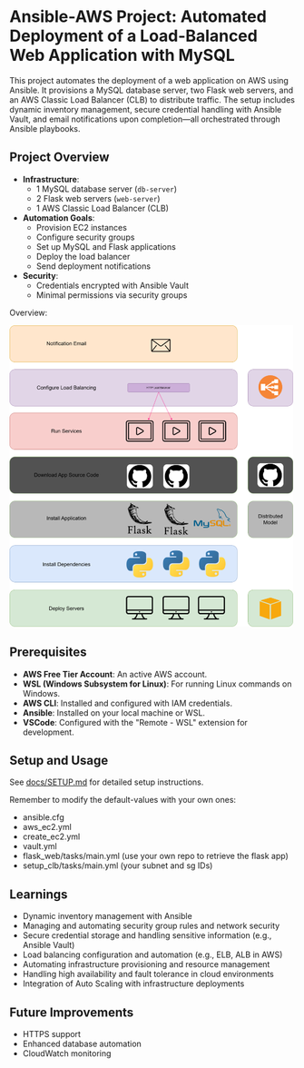 # Ansible-AWS Project: Automated Deployment of a Load-Balanced Web Application with MySQL

This project automates the deployment of a web application on AWS using Ansible. It provisions a MySQL database server, two Flask web servers, and an AWS Classic Load Balancer (CLB) to distribute traffic. The setup includes dynamic inventory management, secure credential handling with Ansible Vault, and email notifications upon completion—all orchestrated through Ansible playbooks.

## Project Overview

- **Infrastructure**:
  - 1 MySQL database server (`db-server`)
  - 2 Flask web servers (`web-server`)
  - 1 AWS Classic Load Balancer (CLB)
- **Automation Goals**:
  - Provision EC2 instances
  - Configure security groups
  - Set up MySQL and Flask applications
  - Deploy the load balancer
  - Send deployment notifications
- **Security**:
  - Credentials encrypted with Ansible Vault
  - Minimal permissions via security groups

Overview:

<img src="docs/images/project-overview.png" alt="Project Architecture" width="500">
  
## Prerequisites

- **AWS Free Tier Account**: An active AWS account.
- **WSL (Windows Subsystem for Linux)**: For running Linux commands on Windows.
- **AWS CLI**: Installed and configured with IAM credentials.
- **Ansible**: Installed on your local machine or WSL.
- **VSCode**: Configured with the "Remote - WSL" extension for development.

## Setup and Usage

See [docs/SETUP.md](docs/SETUP.md) for detailed setup instructions.

Remember to modify the default-values with your own ones:
  - ansible.cfg
  - aws_ec2.yml
  - create_ec2.yml
  - vault.yml
  - flask_web/tasks/main.yml (use your own repo to retrieve the flask app)
  - setup_clb/tasks/main.yml (your subnet and sg IDs)


## Learnings

- Dynamic inventory management with Ansible
- Managing and automating security group rules and network security
- Secure credential storage and handling sensitive information (e.g., Ansible Vault)
- Load balancing configuration and automation (e.g., ELB, ALB in AWS)
- Automating infrastructure provisioning and resource management
- Handling high availability and fault tolerance in cloud environments
- Integration of Auto Scaling with infrastructure deployments


## Future Improvements

- HTTPS support
- Enhanced database automation
- CloudWatch monitoring
